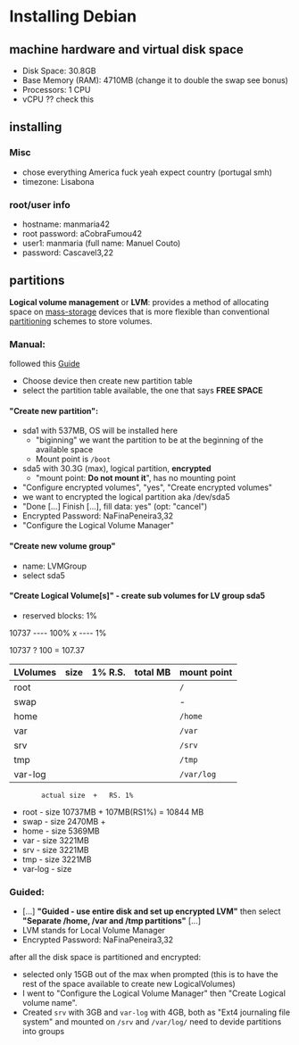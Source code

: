 # Installing Debian

## machine hardware and virtual disk space

- Disk Space: 30.8GB
- Base Memory (RAM): 4710MB (change it to double the swap see bonus)
- Processors: 1 CPU
- vCPU ?? check this

## installing

### Misc

- chose everything America fuck yeah expect country (portugal smh)
- timezone: Lisabona

### root/user info

- hostname: manmaria42
- root password: aCobraFumou42
- user1: manmaria (full name: Manuel Couto)
- password: Cascavel3,22

## partitions

**Logical volume management** or **LVM**:
provides a method of allocating space on [mass-storage](https://en.wikipedia.org/wiki/Mass_storage) devices that is more flexible than conventional 
[partitioning](https://en.wikipedia.org/wiki/Partition_(computing)) 
schemes to store volumes.

### Manual:

followed this [Guide](https://noreply.gitbook.io/born2beroot/installing-debian/bonus-partition-disks)

- Choose device then create new partition table
- select the partition table available, the one that says **FREE SPACE**
#### "Create new partition":

- sda1 with 537MB, OS will be installed here
    - "biginning" we want the partition to be at the beginning of the available space
    - Mount point is `/boot`
- sda5 with 30.3G (max), logical partition, **encrypted**
    - "mount point: **Do not mount it**", has no mounting point
- "Configure encrypted volumes", "yes", "Create encrypted volumes"
- we want to encrypted the logical partition aka /dev/sda5
- "Done [...] Finish [...], fill data: yes" (opt: "cancel")
- Encrypted Password: NaFinaPeneira3,32
- "Configure the Logical Volume Manager"
#### "Create new volume group"

- name: LVMGroup
- select sda5
#### "Create Logical Volume[s]" - create sub volumes for LV group sda5

- reserved blocks: 1%

10737 ---- 100%
  x   ---- 1%

10737 ? 100 = 107.37
            
| LVolumes  | size | 1% R.S.| total MB | mount point |
|-----------|------|--------|----------|-------------|
| root      |      |        |          | `/` |
| swap      |      |        |          | - |
| home      |      |        |          | `/home` |
| var       |      |        |          | `/var` |
| srv       |      |        |          | `/srv` |
| tmp       |      |        |          | `/tmp` |
| var-log   |      |        |          | `/var/log` |

            actual size  +   RS. 1%
- root    - size 10737MB + 107MB(RS1%) = 10844 MB
- swap    - size 2470MB  + 
- home    - size 5369MB
- var     - size 3221MB
- srv     - size 3221MB
- tmp     - size 3221MB
- var-log - size 

### Guided:

- [...] **"Guided - use entire disk and set up encrypted LVM"** then select **"Separate /home, /var and /tmp partitions"** [...]
- LVM stands for Local Volume Manager
- Encrypted Password: NaFinaPeneira3,32

after all the disk space is partitioned and encrypted:
- selected only 15GB out of the max when prompted (this is to have the rest of the space available to create new LogicalVolumes)
- I went to "Configure the Logical Volume Manager" then "Create Logical volume name".
- Created `srv` with 3GB and `var-log` with 4GB, both as "Ext4 journaling file system" and mounted on `/srv` and `/var/log/`
need to devide partitions into groups
